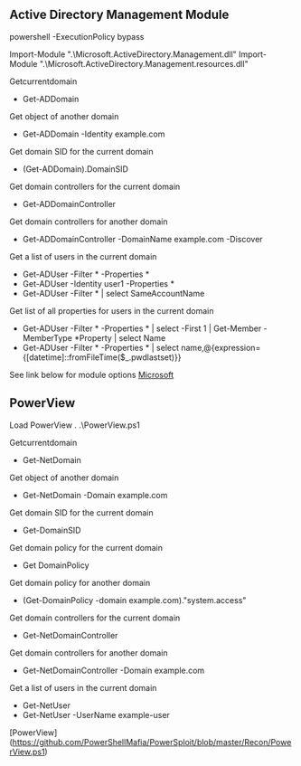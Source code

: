 ## **Active Directory Management Module**

powershell -ExecutionPolicy bypass

Import-Module ".\Microsoft.ActiveDirectory.Management.dll"
Import-Module ".\Microsoft.ActiveDirectory.Management.resources.dll"

Getcurrentdomain
- Get-ADDomain

Get object of another domain
- Get-ADDomain -Identity example.com

Get domain SID for the current domain
- (Get-ADDomain).DomainSID

Get domain controllers for the current domain
- Get-ADDomainController

Get domain controllers for another domain
- Get-ADDomainController -DomainName example.com -Discover

Get a list of users in the current domain
- Get-ADUser -Filter * -Properties *
- Get-ADUser -Identity user1 -Properties *
- Get-ADUser -Filter * | select SameAccountName

Get list of all properties for users in the current domain
- Get-ADUser -Filter * -Properties * | select -First 1 | Get-Member -MemberType *Property | select Name
- Get-ADUser -Filter * -Properties * | select name,@{expression={[datetime]::fromFileTime($_.pwdlastset)}}

See link below for module options
[Microsoft](https://docs.microsoft.com/en-us/powershell/module/activedirectory/?view=windowsserver2019-ps)

## **PowerView**
Load PowerView
. .\PowerView.ps1

Getcurrentdomain
- Get-NetDomain

Get object of another domain
- Get-NetDomain -Domain example.com

Get domain SID for the current domain
- Get-DomainSID

Get domain policy for the current domain
- Get DomainPolicy

Get domain policy for another domain
- (Get-DomainPolicy -domain example.com)."system.access"

Get domain controllers for the current domain
- Get-NetDomainController

Get domain controllers for another domain
- Get-NetDomainController -Domain example.com

Get a list of users in the current domain
- Get-NetUser
- Get-NetUser -UserName example-user


[PowerView] (https://github.com/PowerShellMafia/PowerSploit/blob/master/Recon/PowerView.ps1)
